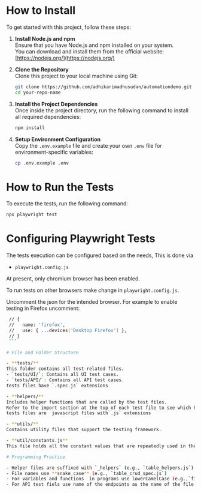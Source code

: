 # How to Install

To get started with this project, follow these steps:

1. **Install Node.js and npm**  
   Ensure that you have Node.js and npm installed on your system.  
   You can download and install them from the official website: [https://nodejs.org/](https://nodejs.org/)

2. **Clone the Repository**  
   Clone this project to your local machine using Git:

   ```bash
   git clone https://github.com/adhikarimadhusudan/automationdemo.git
   cd your-repo-name
   ```

3. **Install the Project Dependencies**  
   Once inside the project directory, run the following command to install all required dependencies:

   ```bash
   npm install
   ```

4. **Setup Environment Configuration**  
   Copy the `.env.example` file and create your own `.env` file for environment-specific variables:

   ```bash
   cp .env.example .env
   ```
# How to Run the Tests

   To execute the tests, run the following command:

   ```bash
   npx playwright test
   ```
# Configuring Playwright Tests

   The tests execution can be configured based on the needs, This is done via 
   - `playwright.config.js` 

   At present, only chromium browser has been enabled. 
   
   To run tests on other browsers make change in `playwright.config.js`. 

   Uncomment the json for the intended browser. For example to enable testing in Firefox uncomment: 

   ```bash 
    // {
    //   name: 'firefox',
    //   use: { ...devices['Desktop Firefox'] },
    // }
    ```

# File and Folder Structure

- **tests/**  
  This folder contains all test-related files.  
  - `tests/UI/`: Contains all UI test cases.  
  - `tests/API/`: Contains all API test cases.
  tests files have `.spec.js` extensions

- **helpers/**  
  Includes helper functions that are called by the test files.  
  Refer to the import section at the top of each test file to see which helpers are used.
  tests files are  javascript files with`.js` extensions

- **utils/**  
  Contains utility files that support the testing framework.

- **util/constants.js**  
  This file holds all the constant values that are repeatedly used in the tests.

# Programming Practice

- Helper files are suffixed with `_helpers` (e.g., `table_helpers.js`)
- File names use **snake_case** (e.g., `table_crud_spec.js`)
- For variables and functions  in programs use lowerCamelCase (e.g.,`firstName` ).
- For API test fiels use name of the endpoints as the name of the file (e.g., `books.spec.js`).
